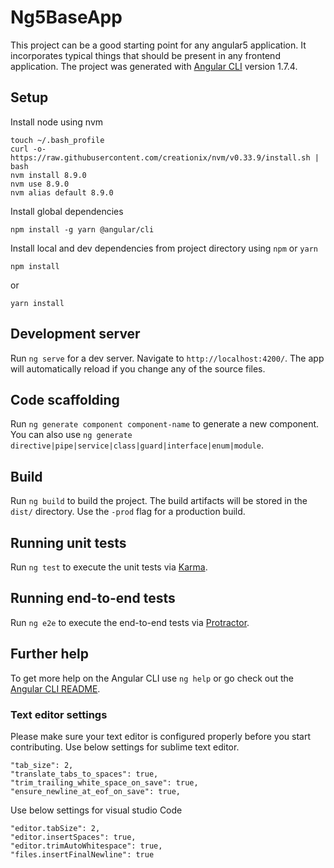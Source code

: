 # Ng5BaseApp

This project can be a good starting point for any angular5 application. It incorporates typical things that should be present in any frontend application. The project was generated with [Angular CLI](https://github.com/angular/angular-cli) version 1.7.4. 

## Setup
Install node using nvm
```
touch ~/.bash_profile
curl -o- https://raw.githubusercontent.com/creationix/nvm/v0.33.9/install.sh | bash
nvm install 8.9.0
nvm use 8.9.0
nvm alias default 8.9.0
```
Install global dependencies
```
npm install -g yarn @angular/cli
```

Install local and dev dependencies from project directory using `npm` or `yarn`
```
npm install
```
or
```
yarn install
```


## Development server

Run `ng serve` for a dev server. Navigate to `http://localhost:4200/`. The app will automatically reload if you change any of the source files.

## Code scaffolding

Run `ng generate component component-name` to generate a new component. You can also use `ng generate directive|pipe|service|class|guard|interface|enum|module`.

## Build

Run `ng build` to build the project. The build artifacts will be stored in the `dist/` directory. Use the `-prod` flag for a production build.

## Running unit tests

Run `ng test` to execute the unit tests via [Karma](https://karma-runner.github.io).

## Running end-to-end tests

Run `ng e2e` to execute the end-to-end tests via [Protractor](http://www.protractortest.org/).

## Further help

To get more help on the Angular CLI use `ng help` or go check out the [Angular CLI README](https://github.com/angular/angular-cli/blob/master/README.md).


### Text editor settings
Please make sure your text editor is configured properly before you start contributing.
Use below settings for sublime text editor.
```
"tab_size": 2,
"translate_tabs_to_spaces": true,
"trim_trailing_white_space_on_save": true,
"ensure_newline_at_eof_on_save": true,
```
Use below settings for visual studio Code
```
"editor.tabSize": 2,
"editor.insertSpaces": true,
"editor.trimAutoWhitespace": true,
"files.insertFinalNewline": true

```
